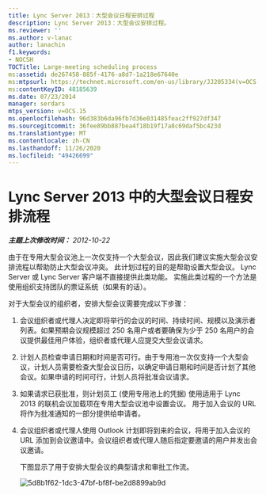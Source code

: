 ```yaml
---
title: Lync Server 2013：大型会议日程安排过程
description: Lync Server 2013：大型会议安排过程。
ms.reviewer: ''
ms.author: v-lanac
author: lanachin
f1.keywords:
- NOCSH
TOCTitle: Large-meeting scheduling process
ms:assetid: de267458-885f-4176-a8d7-1a218e67640e
ms:mtpsurl: https://technet.microsoft.com/en-us/library/JJ205334(v=OCS.15)
ms:contentKeyID: 48185639
ms.date: 07/23/2014
manager: serdars
mtps_version: v=OCS.15
ms.openlocfilehash: 96d383b6da96fb7d36e031485feac2ff927df347
ms.sourcegitcommit: 36fee89bb887bea4f18b19f17a8c69daf5bc423d
ms.translationtype: MT
ms.contentlocale: zh-CN
ms.lasthandoff: 11/26/2020
ms.locfileid: "49426699"
---
```

# <a name="large-meeting-scheduling-process-in-lync-server-2013"></a>Lync Server 2013 中的大型会议日程安排流程

<div data-xmlns="http://www.w3.org/1999/xhtml">

<div class="topic" data-xmlns="http://www.w3.org/1999/xhtml" data-msxsl="urn:schemas-microsoft-com:xslt" data-cs="https://msdn.microsoft.com/">

<div data-asp="https://msdn2.microsoft.com/asp">



</div>

<div id="mainSection">

<div id="mainBody">

<span> </span>

_**主题上次修改时间：** 2012-10-22_

由于在专用大型会议池上一次仅支持一个大型会议，因此我们建议实施大型会议安排流程以帮助防止大型会议冲突。 此计划过程的目的是帮助设置大型会议。 Lync Server 或 Lync Server 客户端不直接提供此类功能。 实施此类过程的一个方法是使用组织支持团队的票证系统（如果有的话）。

对于大型会议的组织者，安排大型会议需要完成以下步骤：

1.  会议组织者或代理人决定即将举行的会议的时间、持续时间、规模以及演示者列表。如果预期会议规模超过 250 名用户或者要确保为少于 250 名用户的会议提供最佳用户体验，组织者或代理人应提交大型会议请求。

2.  计划人员检查申请日期和时间是否可行。由于专用池一次仅支持一个大型会议，计划人员需要检查大型会议日历，以确定申请日期和时间是否计划了其他会议。如果申请的时间可行，计划人员将批准会议请求。

3.  如果请求已获批准，则计划员工 (使用专用池上的凭据) 使用适用于 Lync 2013 的联机会议加载项在专用大型会议池中设置会议。 用于加入会议的 URL 将作为批准通知的一部分提供给申请者。

4.  会议组织者或代理人使用 Outlook 计划即将到来的会议，将用于加入会议的 URL 添加到会议邀请中。会议组织者或代理人随后指定要邀请的用户并发出会议邀请。
    
    下图显示了用于安排大型会议的典型请求和审批工作流。
    
    ![5d8b1f62-1dc3-47bf-bf8f-be2d8899ab9d](images/JJ205334.5d8b1f62-1dc3-47bf-bf8f-be2d8899ab9d(OCS.15).jpg "5d8b1f62-1dc3-47bf-bf8f-be2d8899ab9d")  

</div>

<span> </span>

</div>

</div>

</div>

